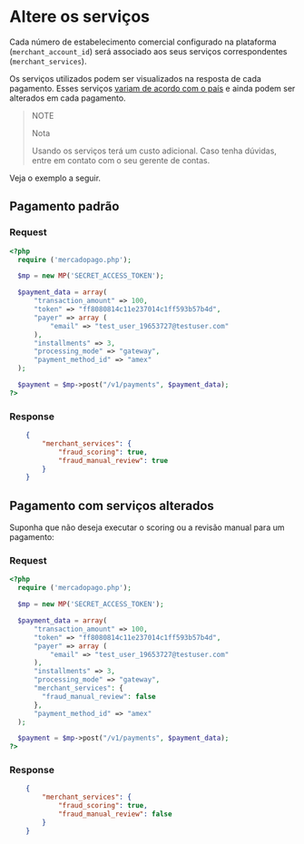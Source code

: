 # Altere os serviços

Cada número de estabelecimento comercial configurado na plataforma (`merchant_account_id`) será associado aos seus serviços correspondentes (`merchant_services`).

Os serviços utilizados podem ser visualizados na resposta de cada pagamento. Esses serviços [variam de acordo com o país](/guides/localization/gateway.pt.md) e ainda podem ser alterados em cada pagamento.

> NOTE
>
> Nota
>
> Usando os serviços terá um custo adicional. Caso tenha dúvidas, entre em contato com o seu gerente de contas.

Veja o exemplo a seguir.

## Pagamento padrão

### Request

```php
<?php
  require ('mercadopago.php');

  $mp = new MP('SECRET_ACCESS_TOKEN');

  $payment_data = array(
      "transaction_amount" => 100,
      "token" => "ff8080814c11e237014c1ff593b57b4d",
      "payer" => array (
          "email" => "test_user_19653727@testuser.com"
      ),
      "installments" => 3,
      "processing_mode" => "gateway",
      "payment_method_id" => "amex"
  );

  $payment = $mp->post("/v1/payments", $payment_data);
?>
```

### Response

```json
	{
		"merchant_services": {
			"fraud_scoring": true,
			"fraud_manual_review": true
		}
	}
```

## Pagamento com serviços alterados

Suponha que não deseja executar o scoring ou a revisão manual para um pagamento:

### Request

```php
<?php
  require ('mercadopago.php');

  $mp = new MP('SECRET_ACCESS_TOKEN');

  $payment_data = array(
      "transaction_amount" => 100,
      "token" => "ff8080814c11e237014c1ff593b57b4d",
      "payer" => array (
          "email" => "test_user_19653727@testuser.com"
      ),
      "installments" => 3,
      "processing_mode" => "gateway",
      "merchant_services": {
      	"fraud_manual_review": false
      },
      "payment_method_id" => "amex"
  );

  $payment = $mp->post("/v1/payments", $payment_data);
?>
```

### Response

```json
	{
		"merchant_services": {
			"fraud_scoring": true,
			"fraud_manual_review": false
		}
	}
```
